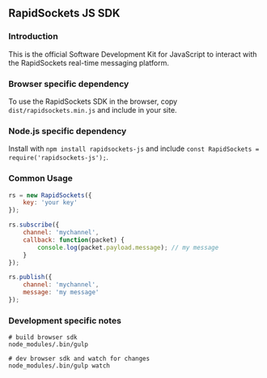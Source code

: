 ## RapidSockets JS SDK

### Introduction
This is the official Software Development Kit for JavaScript to interact with the RapidSockets real-time messaging platform.

### Browser specific dependency
To use the RapidSockets SDK in the browser, copy `dist/rapidsockets.min.js` and include in your site.

### Node.js specific dependency
Install with `npm install rapidsockets-js` and include `const RapidSockets = require('rapidsockets-js');`.

### Common Usage
```js
rs = new RapidSockets({
    key: 'your key'
});

rs.subscribe({
    channel: 'mychannel',
    callback: function(packet) {
        console.log(packet.payload.message); // my message
    }
});

rs.publish({
    channel: 'mychannel',
    message: 'my message'
});
```

### Development specific notes
```
# build browser sdk
node_modules/.bin/gulp

# dev browser sdk and watch for changes
node_modules/.bin/gulp watch
```
